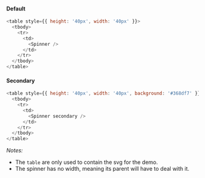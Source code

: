 #### Default

```js
<table style={{ height: '40px', width: '40px' }}>
  <tbody>
    <tr>
      <td>
        <Spinner />
      </td>
    </tr>
  </tbody>
</table>
```

#### Secondary

```js
<table style={{ height: '40px', width: '40px', background: '#368df7' }}>
  <tbody>
    <tr>
      <td>
        <Spinner secondary />
      </td>
    </tr>
  </tbody>
</table>
```

_Notes:_

* The `table` are only used to contain the svg for the demo.
* The spinner has no width, meaning its parent will have to deal with it.
